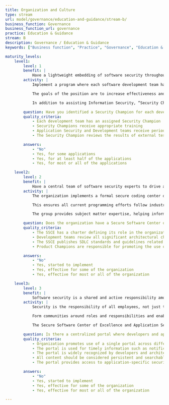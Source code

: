 ```yaml
---
title: Organization and Culture
type: stream
url: model/governance/education-and-guidance/stream-b/
business_function: Governance
business_function_url: governance
practice: Education & Guidance
stream: B
description: Governance / Education & Guidance
keywords: ["Business function", "Practice", "Governance", "Education & Guidance"]

maturity_levels:
    level1:
        level: 1
        benefit: |
            Have a lightweight embedding of software security throughout your organization through security champions.
        activity: |
            Implement a program where each software development team has a member considered a “Security Champion” who is the liaison between Information Security and developers. Depending on the size and structure of the team the “Security Champion” may be a software developer, tester, or a product manager. The “Security Champion” has a set number of hours per week for Information Security related activities. They participate in periodic briefings to increase awareness and expertise in different security disciplines. “Security Champions” have additional training to help develop these roles as Software Security subject-matter experts. You may need to customize the way you create and support “Security Champions” for cultural reasons.

            The goals of the position are to increase effectiveness and efficiency of application security and compliance and to strengthen the relationship between various teams and Information Security. To achieve these objectives, “Security Champions” assist with researching, verifying, and prioritizing security and compliance related software defects. They are involved in all Risk Assessments, Threat Assessments, and Architectural Reviews to help identify opportunities to remediate security defects by making the architecture of the application more resilient and reducing the attack threat surface.

            In addition to assisting Information Security, “Security Champions” provide periodic reviews of all security-related issues for the project team so everyone is aware of the problems and any current and future remediation efforts. These reviews are leveraged to help brainstorm solutions to more complex problems by engaging the entire development team.

        question: Have you identified a Security Champion for each development team?
        quality_criteria:
            - Each development team has an assigned Security Champion
            - Security Champions receive appropriate training
            - Application Security and Development teams receive periodic briefings from Security Champions on the overall status of security initiatives and fixes
            - The Security Champion reviews the results of external testing before adding to the application backlog

        answers:
            - "No"
            - Yes, for some applications
            - Yes, for at least half of the applications
            - Yes, for most or all of the applications

    level2:
        level: 2
        benefit: |
            Have a central team of software security experts to drive and support your software assurance program.
        activity: |
            The organization implements a formal secure coding center of excellence, with architects and senior developers representing the different business units and technology stacks. The team has an official charter and defines standards and best practices to improve software development practices. The goal is to mitigate the way velocity of change in technology, programming languages, and development frameworks and libraries makes it difficult for Information Security professionals to be fully informed of all the technical nuances that impact security. Even developers often struggle keeping up with all the changes and new tools intended to make software development faster, better, and safer.

            This ensures all current programming efforts follow industry’s best practices and organization’s development and implementation standards include all critical configuration settings. It helps identify, train, and support “Product Champions”, responsible for assisting different teams with implementing tools that automate, streamline, or improve various aspects of the SDLC. It identifies development teams with higher maturity levels within their SDLC and the practices and tools that enable these achievements, with the goal of replicating them to other teams.

            The group provides subject matter expertise, helping information security teams evaluate tools and solutions to improve application security, ensuring these tools are not only useful but also compatible with the way different teams develop applications. Teams looking to make significant architectural changes to their software consult with this group to avoid adversely impacting the SDLC life-cycle or established security controls.

        question: Does the organization have a Secure Software Center of Excellence (SSCE)?
        quality_criteria:
            - The SSCE has a charter defining its role in the organization
            - Development teams review all significant architectural changes with the SSCE
            - The SSCE publishes SDLC standards and guidelines related to Application Security
            - Product Champions are responsible for promoting the use of specific security tools

        answers:
            - "No"
            - Yes, started to implement
            - Yes, effective for some of the organization
            - Yes, effective for most or all of the organization

    level3:
        level: 3
        benefit: |
            Software security is a shared and active responsibility among all employees.
        activity: |
            Security is the responsibility of all employees, not just the Information Security team. Deploy communication and knowledge sharing platforms to help developers build communities around different technologies, tools, and programming languages. In these communities employees share information, discuss challenges with other developers, and search the knowledge base for answers to previously discussed issues.

            Form communities around roles and responsibilities and enable developers and engineers from different teams and business units to communicate freely and benefit from each other’s expertise. Encourage participation, set up a program to promote those who help the most people as thought leaders, and have management recognize them. In addition to improving application security, this platform may help identify future members of the Secure Software Center of Excellence or “Security Champions” based on their expertise and willingness to help others.

            The Secure Software Center of Excellence and Application Security teams review the information portal regularly for insights into the new and upcoming technologies, as well as opportunities to assist the development community with new initiatives, tools, programs, and training resources. Use the portal to disseminate information about new standards, tools, and resources to all developers for the continued improvement of SDLC maturity and application security.

        question: Is there a centralized portal where developers and application security professionals from different teams and business units are able to communicate and share information?
        quality_criteria:
            - Organization promotes use of a single portal across different teams and business units
            - The portal is used for timely information such as notification of security incidents, tool updates, architectural standard changes, and other related announcements
            - The portal is widely recognized by developers and architects as a centralized repository of the organization-specific application security information
            - All content should be considered persistent and searchable
            - The portal provides access to application-specific security metrics.

        answers:
            - "No"
            - Yes, started to implement
            - Yes, effective for some of the organization
            - Yes, effective for most or all of the organization

---
```

